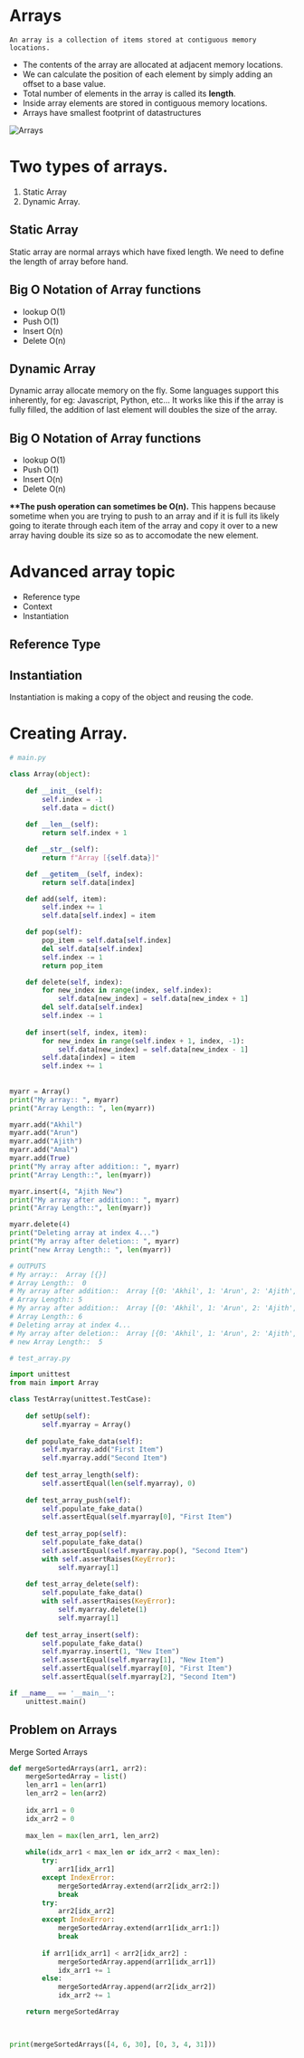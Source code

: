 # Arrays
    An array is a collection of items stored at contiguous memory locations. 

- The contents of the array are allocated at adjacent memory locations. 
- We can calculate the position of each element by simply adding an offset to a base value. 
- Total number of elements in the array is called its **length**. 
- Inside array elements are stored in contiguous memory locations. 
- Arrays have smallest footprint of datastructures

![Arrays](../Assets/ArrayDs.png)

# Two types of arrays.

1. Static Array
2. Dynamic Array.

## Static Array

Static array are normal arrays which have fixed length. We need to define the length of array before hand.

## Big O Notation of Array functions
- lookup        O(1)
- Push          O(1)
- Insert        O(n)
- Delete        O(n)

## Dynamic Array
Dynamic array allocate memory on the fly. Some languages support this inherently, for eg: Javascript, Python, etc... It works like this if the array is fully filled, the addition of last element will doubles the size of the array.

## Big O Notation of Array functions
- lookup        O(1)
- Push          O(1)
- Insert        O(n)
- Delete        O(n)

**\*\*The push operation can sometimes be O(n).** This happens because sometime when you are trying to push to an array and if it is full its likely going to iterate through each item of the array and copy it over to a new array having double its size so as to accomodate the new element.

# Advanced array topic

- Reference type
- Context
- Instantiation

## Reference Type

## Instantiation
Instantiation is making a copy of the object and reusing the code.


# Creating Array.

```py
# main.py

class Array(object):
    
    def __init__(self):
        self.index = -1
        self.data = dict()
    
    def __len__(self):
        return self.index + 1

    def __str__(self):
        return f"Array [{self.data}]"

    def __getitem__(self, index):
        return self.data[index]

    def add(self, item):
        self.index += 1
        self.data[self.index] = item

    def pop(self):
        pop_item = self.data[self.index]
        del self.data[self.index]
        self.index -= 1
        return pop_item

    def delete(self, index):
        for new_index in range(index, self.index):
            self.data[new_index] = self.data[new_index + 1]
        del self.data[self.index]
        self.index -= 1
    
    def insert(self, index, item):
        for new_index in range(self.index + 1, index, -1):
            self.data[new_index] = self.data[new_index - 1]
        self.data[index] = item
        self.index += 1
        
        
myarr = Array()
print("My array:: ", myarr)
print("Array Length:: ", len(myarr))

myarr.add("Akhil")
myarr.add("Arun")
myarr.add("Ajith")
myarr.add("Amal")
myarr.add(True)
print("My array after addition:: ", myarr)
print("Array Length::", len(myarr))

myarr.insert(4, "Ajith New")
print("My array after addition:: ", myarr)
print("Array Length::", len(myarr))

myarr.delete(4)
print("Deleting array at index 4...")
print("My array after deletion:: ", myarr)
print("new Array Length:: ", len(myarr))

# OUTPUTS
# My array::  Array [{}]
# Array Length::  0
# My array after addition::  Array [{0: 'Akhil', 1: 'Arun', 2: 'Ajith', 3: 'Amal', 4: True}]
# Array Length:: 5
# My array after addition::  Array [{0: 'Akhil', 1: 'Arun', 2: 'Ajith', 3: 'Amal', 4: 'Ajith New', 5: True}]
# Array Length:: 6
# Deleting array at index 4...
# My array after deletion::  Array [{0: 'Akhil', 1: 'Arun', 2: 'Ajith', 3: 'Amal', 4: True}]
# new Array Length::  5
```

```py
# test_array.py

import unittest
from main import Array

class TestArray(unittest.TestCase):
    
    def setUp(self):
        self.myarray = Array()
    
    def populate_fake_data(self):
        self.myarray.add("First Item")
        self.myarray.add("Second Item")
    
    def test_array_length(self):
        self.assertEqual(len(self.myarray), 0)
    
    def test_array_push(self):
        self.populate_fake_data()
        self.assertEqual(self.myarray[0], "First Item")
    
    def test_array_pop(self):
        self.populate_fake_data()
        self.assertEqual(self.myarray.pop(), "Second Item")
        with self.assertRaises(KeyError):
            self.myarray[1]
    
    def test_array_delete(self):
        self.populate_fake_data()
        with self.assertRaises(KeyError):
            self.myarray.delete(1)
            self.myarray[1]
    
    def test_array_insert(self):
        self.populate_fake_data()
        self.myarray.insert(1, "New Item")
        self.assertEqual(self.myarray[1], "New Item")
        self.assertEqual(self.myarray[0], "First Item")
        self.assertEqual(self.myarray[2], "Second Item")

if __name__ == '__main__':
    unittest.main()
```



## Problem on Arrays

Merge Sorted Arrays
```py
def mergeSortedArrays(arr1, arr2):
    mergeSortedArray = list()
    len_arr1 = len(arr1)
    len_arr2 = len(arr2)
    
    idx_arr1 = 0
    idx_arr2 = 0
    
    max_len = max(len_arr1, len_arr2)
    
    while(idx_arr1 < max_len or idx_arr2 < max_len):
        try:
            arr1[idx_arr1]
        except IndexError:
            mergeSortedArray.extend(arr2[idx_arr2:])
            break
        try:
            arr2[idx_arr2]
        except IndexError:
            mergeSortedArray.extend(arr1[idx_arr1:])
            break
            
        if arr1[idx_arr1] < arr2[idx_arr2] :
            mergeSortedArray.append(arr1[idx_arr1])
            idx_arr1 += 1
        else:
            mergeSortedArray.append(arr2[idx_arr2])
            idx_arr2 += 1

    return mergeSortedArray


    
print(mergeSortedArrays([4, 6, 30], [0, 3, 4, 31]))
```